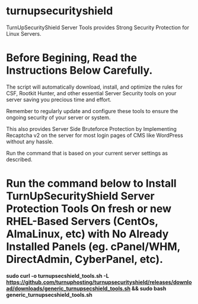 # turnupsecurityshield
TurnUpSecurityShield Server Tools provides Strong Security Protection for Linux Servers.

# Before Begining, Read the Instructions Below Carefully.
The script will automatically download, install, and optimize the rules for CSF, Rootkit Hunter, and other essential Server Security tools on your server saving you precious time and effort.

Remember to regularly update and configure these tools to ensure the ongoing security of your server or system.

This also provides Server Side Bruteforce Protection by Implementing Recaptcha v2 on the server for most login pages of CMS like WordPress without any hassle.

Run the command that is based on your current server settings as described.

# Run the command below to Install TurnUpSecurityShield Server Protection Tools On fresh or new RHEL-Based Servers (CentOs, AlmaLinux, etc) with No Already Installed Panels (eg. cPanel/WHM, DirectAdmin, CyberPanel, etc).

**sudo curl -o turnupsecshield_tools.sh -L https://github.com/turnuphosting/turnupsecurityshield/releases/download/downloads/generic_turnupsecshield_tools.sh && sudo bash generic_turnupsecshield_tools.sh**
